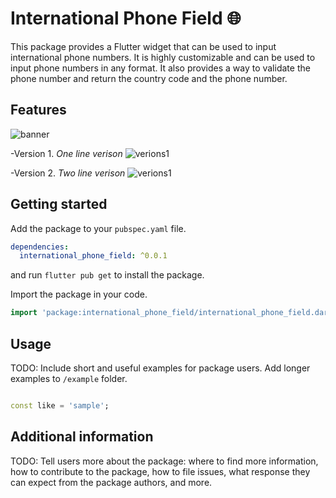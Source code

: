 <!-- 
This README describes the package. If you publish this package to pub.dev,
this README's contents appear on the landing page for your package.

For information about how to write a good package README, see the guide for
[writing package pages](https://dart.dev/guides/libraries/writing-package-pages). 

For general information about developing packages, see the Dart guide for
[creating packages](https://dart.dev/guides/libraries/create-library-packages)
and the Flutter guide for
[developing packages and plugins](https://flutter.dev/developing-packages). 
-->

# International Phone Field 🌐

This package provides a Flutter widget that can be used to input international phone numbers.
It is highly customizable and can be used to input phone numbers in any format.
It also provides a way to validate the phone number and return the country code and the phone
number.

## Features

![banner](https://github.com/iamtechieboy/international_phone_field/blob/master/assets/banner.png)

-Version 1.
*One line verison*
![verions1](https://github.com/iamtechieboy/international_phone_field/blob/master/assets/oneLine.gif)

-Version 2.
*Two line verison*
![verions1](https://github.com/iamtechieboy/international_phone_field/blob/master/assets/twoLine.gif)

## Getting started

Add the package to your `pubspec.yaml` file.
```yaml
dependencies:
  international_phone_field: ^0.0.1
```
and run `flutter pub get` to install the package.

Import the package in your code.
```dart
import 'package:international_phone_field/international_phone_field.dart';
```

## Usage

TODO: Include short and useful examples for package users. Add longer examples
to `/example` folder.

```dart

const like = 'sample';
```

## Additional information

TODO: Tell users more about the package: where to find more information, how to
contribute to the package, how to file issues, what response they can expect
from the package authors, and more.
<meta name="google-site-verification" content="rgUAHYxcHX3kfUlTs13q2rhTNJl5pmPPzFs-k8ROrvs" />


